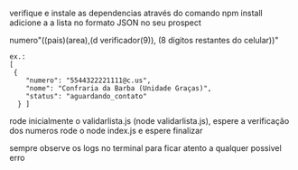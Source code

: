 verifique e instale as dependencias através do comando npm install
adicione a a lista no formato JSON no seu prospect

numero"((pais)(area),(d verificador(9)), (8 digitos restantes do celular))" 
```
ex.:
[
 {
    "numero": "5544322221111@c.us",
    "nome": "Confraria da Barba (Unidade Graças)",
    "status": "aguardando_contato"
  } ]
```
rode inicialmente o validarlista.js (node validarlista.js), espere a verificação dos numeros
rode o node index.js e espere finalizar

sempre observe os logs no terminal para ficar atento a qualquer possivel erro
